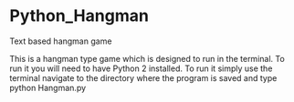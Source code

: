 # Python_Hangman
Text based hangman game

This is a hangman type game which is designed to run in the terminal. To run it you will need to have Python 2 installed. To run it simply use the terminal navigate to the directory where the program is saved and type python Hangman.py
